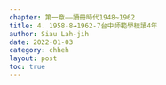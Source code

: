 ```yaml
---
chapter: 第一章——讀冊時代1948~1962
title: 4. 1958-8→1962-7台中師範學校讀4年
author: Siau Lah-jih
date: 2022-01-03
category: chheh
layout: post
toc: true
---
```


